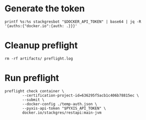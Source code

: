 # Generate the token

```
printf %s:%s stackgresbot "$DOCKER_API_TOKEN" | base64 | jq -R '{auths:{"docker.io":{auth: .}}}'
```

# Cleanup preflight

```
rm -rf artifacts/ preflight.log
```

# Run preflight

```
preflight check container \
        --certification-project-id=636295f5acb1c406b78815ec \
        --submit \
        --docker-config ./temp-auth.json \
        --pyxis-api-token "$PYXIS_API_TOKEN" \
        docker.io/stackgres/restapi:main-jvm
```

